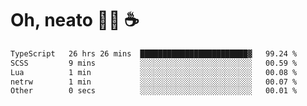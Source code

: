 # Oh, neato 🧑‍💻 ☕

<!--START_SECTION:waka-->

```txt
TypeScript   26 hrs 26 mins  ████████████████████████▓   99.24 %
SCSS         9 mins          ░░░░░░░░░░░░░░░░░░░░░░░░░   00.59 %
Lua          1 min           ░░░░░░░░░░░░░░░░░░░░░░░░░   00.08 %
netrw        1 min           ░░░░░░░░░░░░░░░░░░░░░░░░░   00.07 %
Other        0 secs          ░░░░░░░░░░░░░░░░░░░░░░░░░   00.01 %
```

<!--END_SECTION:waka-->
